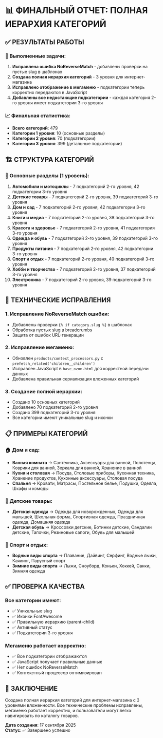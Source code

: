 # 📊 ФИНАЛЬНЫЙ ОТЧЕТ: ПОЛНАЯ ИЕРАРХИЯ КАТЕГОРИЙ

## ✅ РЕЗУЛЬТАТЫ РАБОТЫ

### 🎯 Выполненные задачи:
1. **Исправлена ошибка NoReverseMatch** - добавлены проверки на пустые slug в шаблонах
2. **Создана полная иерархия категорий** - 3 уровня для интернет-магазина
3. **Исправлено отображение в мегаменю** - подкатегории теперь корректно передаются в JavaScript
4. **Добавлены все недостающие подкатегории** - каждая категория 2-го уровня имеет подкатегории 3-го уровня

### 📈 Финальная статистика:
- **Всего категорий**: 479
- **Категории 1 уровня**: 10 (основные разделы)
- **Категории 2 уровня**: 70 (подкатегории)
- **Категории 3 уровня**: 399 (детальные подкатегории)

## 🏗️ СТРУКТУРА КАТЕГОРИЙ

### 📁 Основные разделы (1 уровень):
1. **Автомобили и мотоциклы** - 7 подкатегорий 2-го уровня, 42 подкатегории 3-го уровня
2. **Детские товары** - 7 подкатегорий 2-го уровня, 39 подкатегорий 3-го уровня
3. **Дом и сад** - 7 подкатегорий 2-го уровня, 42 подкатегории 3-го уровня
4. **Книги и медиа** - 7 подкатегорий 2-го уровня, 38 подкатегорий 3-го уровня
5. **Красота и здоровье** - 7 подкатегорий 2-го уровня, 41 подкатегория 3-го уровня
6. **Одежда и обувь** - 7 подкатегорий 2-го уровня, 39 подкатегорий 3-го уровня
7. **Продукты питания** - 7 подкатегорий 2-го уровня, 42 подкатегории 3-го уровня
8. **Спорт и отдых** - 7 подкатегорий 2-го уровня, 40 подкатегорий 3-го уровня
9. **Хобби и творчество** - 7 подкатегорий 2-го уровня, 37 подкатегорий 3-го уровня
10. **Электроника** - 7 подкатегорий 2-го уровня, 39 подкатегорий 3-го уровня

## 🔧 ТЕХНИЧЕСКИЕ ИСПРАВЛЕНИЯ

### 1. Исправление NoReverseMatch ошибки:
- Добавлены проверки `{% if category.slug %}` в шаблонах
- Обработка пустых slug в breadcrumbs
- Защита от ошибок URL-генерации

### 2. Исправление мегаменю:
- Обновлен `products/context_processors.py` с `prefetch_related('children__children')`
- Исправлен JavaScript в `base_ozon.html` для корректной передачи данных
- Добавлена правильная сериализация вложенных категорий

### 3. Создание полной иерархии:
- Создано 10 основных категорий
- Добавлено 70 подкатегорий 2-го уровня
- Создано 399 подкатегорий 3-го уровня
- Все категории имеют уникальные slug и иконки

## 📋 ПРИМЕРЫ КАТЕГОРИЙ

### 🏠 Дом и сад:
- **Ванная комната** → Сантехника, Аксессуары для ванной, Полотенца, Коврики для ванной, Зеркала для ванной, Хранение в ванной
- **Кухня и столовая** → Посуда, Столовые приборы, Кухонная техника, Хранение продуктов, Кухонные аксессуары, Столовая посуда
- **Спальня** → Кровати, Матрасы, Постельное белье, Подушки, Одеяла, Шкафы и комоды

### 👶 Детские товары:
- **Детская одежда** → Одежда для новорожденных, Одежда для малышей, Школьная форма, Спортивная одежда, Праздничная одежда, Домашняя одежда
- **Детская обувь** → Кроссовки детские, Ботинки детские, Сандалии детские, Тапочки, Резиновые сапоги, Обувь для малышей

### 🏃 Спорт и отдых:
- **Водные виды спорта** → Плавание, Дайвинг, Серфинг, Водные лыжи, Каякинг, Парусный спорт
- **Зимние виды спорта** → Лыжи, Сноуборд, Коньки, Хоккей, Санки, Зимняя одежда

## ✅ ПРОВЕРКА КАЧЕСТВА

### Все категории имеют:
- ✅ Уникальные slug
- ✅ Иконки FontAwesome
- ✅ Правильную иерархию (parent-child)
- ✅ Активный статус
- ✅ Подкатегории 3-го уровня

### Мегаменю работает корректно:
- ✅ Все подкатегории отображаются
- ✅ JavaScript получает правильные данные
- ✅ Нет ошибок NoReverseMatch
- ✅ Контекстный процессор оптимизирован

## 🎉 ЗАКЛЮЧЕНИЕ

Создана полная иерархия категорий для интернет-магазина с 3 уровнями вложенности. Все технические проблемы исправлены, мегаменю работает корректно, и пользователи могут легко навигировать по каталогу товаров.

**Дата создания**: 17 сентября 2025  
**Статус**: ✅ Завершено успешно



